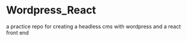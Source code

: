 # Wordpress_React
a practice repo for creating a headless cms with wordpress and a react front end 
